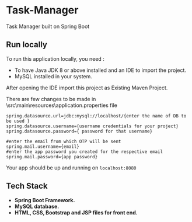 # Task-Manager
Task Manager built on Spring Boot

## Run locally

To run this application locally, you need :  
 * To have Java JDK 8 or above installed and an IDE to import the project.
 * MySQL installed in your system.

After opening the IDE import this project as Existing Maven Project.

There are few changes to be made in \src\main\resources\application.properties file

```
spring.datasource.url=jdbc:mysql://localhost/{enter the name of DB to be used }
spring.datasource.username={username credentials for your project}
spring.datasource.password={ password for that username}

#enter the email from which OTP will be sent
spring.mail.username={email}
#enter the app password you created for the respective email 
spring.mail.password={app password} 
```

Your app should be up and running on `localhost:8080`

## Tech Stack
  * **Spring Boot Framework.**
  * **MySQL database.**
  * **HTML, CSS, Bootstrap and JSP files for front end.**
